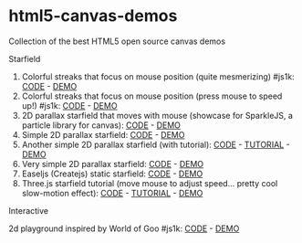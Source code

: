html5-canvas-demos
==================

Collection of the best HTML5 open source canvas demos

Starfield

1. Colorful streaks that focus on mouse position (quite mesmerizing) #js1k:  [CODE](http://www.kevs3d.co.uk/dev/warpfield/index-original.html) - [DEMO](http://www.kevs3d.co.uk/dev/warpfield/)
2. Colorful streaks that focus on mouse position (press mouse to speed up!) #js1k:  [CODE](https://github.com/chiptune/js/blob/master/starfield.html) - [DEMO](http://www.chiptune.com/starfield/starfield.html)
3. 2D parallax starfield that moves with mouse (showcase for SparkleJS, a particle library for canvas): [CODE](https://github.com/gamealchemist/JSparkle/tree/master/StarField2) - [DEMO](http://gamealchemist.co.nf/Particles/StarField2/StarField2Demo.html?800)
4. Simple 2D parallax starfield: [CODE](https://github.com/jakesgordon/javascript-starfield/) - [DEMO](http://codeincomplete.com/posts/2011/5/22/javascript_starfield/demo.html)
5. Another simple 2D parallax starfield (with tutorial): [CODE](https://github.com/dwmkerr/starfield) - [TUTORIAL](http://www.codeproject.com/Articles/642499/Learn-JavaScript-Part-Create-a-Starfield) -  [DEMO](http://www.dwmkerr.com/experiments/starfield/)
6. Very simple 2D parallax starfield: [CODE](http://www.slayweb.com/canvas/stars/) - [DEMO](http://www.slayweb.com/canvas/stars/)
7. Easeljs (Createjs) static starfield: [CODE](http://www.igorkromin.net/index.php/2013/05/13/generate-a-nice-looking-star-field-with-easeljs-and-html5-canvas/) - [DEMO](http://jsfiddle.net/TBMTT/)
8. Three.js starfield tutorial (move mouse to adjust speed... pretty cool slow-motion effect): [CODE](https://github.com/sebleedelisle/Tutorials/tree/master/three/Part1_particles) - [TUTORIAL](http://creativejs.com/tutorials/three-js-part-1-make-a-star-field/) -  [DEMO](http://creativejs.com/uploads/tutorials/three/Part1_particles/ThreeParticles.html)

Interactive

2d playground inspired by World of Goo #js1k: [CODE](http://js1k.com/2013-spring/details/1458) - [DEMO](http://js1k.com/2013-spring/demo/1458)
 

